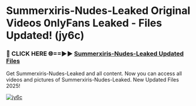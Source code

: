 # Summerxiris-Nudes-Leaked Original Videos 0nlyFans Leaked - Files Updated! (jy6c)

<h3>🔴 CLICK HERE 🌐==►► <a href="https://tinyurl.com/5h6xmrr3" rel="nofollow">Summerxiris-Nudes-Leaked Updated Files</a></h3>

Get Summerxiris-Nudes-Leaked and all content. Now you can access all videos and pictures of Summerxiris-Nudes-Leaked. New Updated Files 2025!

[![jy6c](https://i.imgur.com/KVD873Z.gif)](https://tinyurl.com/5h6xmrr3)
